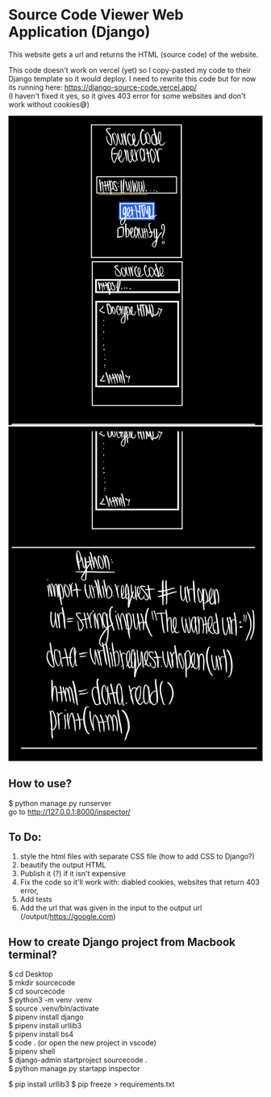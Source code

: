 # Source Code Viewer Web Application (Django)  
This website gets a url and returns the HTML (source code) of the website.   

This code doesn't work on vercel (yet) so I copy-pasted my code to their Django template so it would deploy. I need to rewrite this code but for now its running here:  https://django-source-code.vercel.app/  
(I haven't fixed it yes, so it gives 403 error for some websites and don't work without cookies😅)  

![notes](notes1.jpg)  
![notes](notes2.jpg)  

## How to use?
$ python manage.py runserver   
go to http://127.0.0.1:8000/inspector/  

## To Do:
1. style the html files with separate CSS file (how to add CSS to Django?)
2. beautify the output HTML 
3. Publish it (?) if it isn't expensive
4. Fix the code so it'll work with: diabled cookies, websites that return 403 error,
5. Add tests
6. Add the url that was given in the input to the output url (/output/https://google.com) 

## How to create Django project from Macbook terminal?
$ cd Desktop  
$ mkdir sourcecode  
$ cd sourcecode  
$ python3 -m venv .venv  
$ source .venv/bin/activate  
$ pipenv install django  
$ pipenv install urllib3  
$ pipenv install bs4  
$ code . (or open the new project in vscode)  
$ pipenv shell  
$ django-admin startproject sourcecode .  
$ python manage.py startapp inspector    

$ pip install urllib3
$ pip freeze > requirements.txt  

<!-- 
## From https://github.com/codesandbox/codesandbox-template-django:
$ python -m venv .venv  
$ source .venv/bin/activate  

(.venv) $ pip install -r requirements.txt  
(.venv) $ python manage.py migrate  
(.venv) $ python manage.py createsuperuser  
(.venv) $ python manage.py runserver  
Load the site at http://127.0.0.1:8000  

$ pipenv install  
$ pipenv shell  
(.venv) $ python manage.py migrate  
(.venv) $ python manage.py createsuperuser  
(.venv) $ python manage.py runserver  
Load the site at http://127.0.0.1:8000   

$ python -m venv .venv  
$ pip install django  
$ pip install urllib3  

https://codinggear.blog/how-to-upload-django-project-to-github/?expand_article=1  
-->
